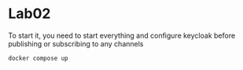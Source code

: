 # Lab02
To start it, you need to start everything and configure keycloak before publishing or subscribing to any channels
```
docker compose up
```
